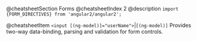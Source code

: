 @cheatsheetSection
Forms
@cheatsheetIndex 2
@description
`import {FORM_DIRECTIVES} from 'angular2/angular2';`

@cheatsheetItem
`<input [(ng-model)]="userName">`|`[(ng-model)]`
Provides two-way data-binding, parsing and validation for form controls.